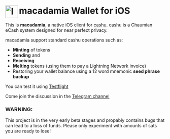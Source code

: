 # macadamia Wallet for iOS <img align="left" width="40" height="40" src="https://macadamia.cash/images/Artboard%201@1024x-8.png" alt="logo">


This is __macadamia__, a native iOS client for [cashu](https://github.com/cashubtc).
cashu is a Chaumian eCash system designed for near perfect privacy.

macadamia support standard cashu operations such as:
- __Minting__ of tokens
- __Sending__ and 
- __Receiving__
- __Melting__ tokens (using them to pay a Lightning Network invoice) 
- Restoring your wallet balance using a 12 word mnemonic __seed phrase backup__


You can test it using [Testflight](https://testflight.apple.com/join/RMU6PaRu)

Come join the discussion in the [Telegram channel](https://t.me/macadamiawallet)

### WARNING: 
This project is in the very early beta stages and propably contains bugs that can lead to a loss of funds. 
Please only experiment with amounts of sats you are ready to lose!

